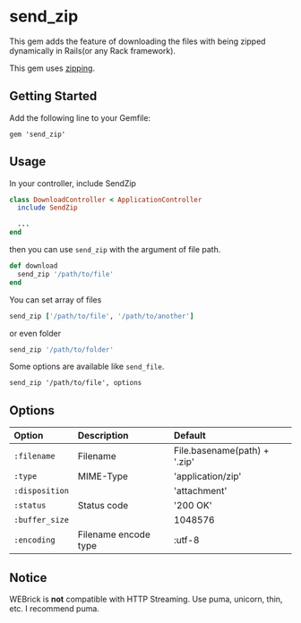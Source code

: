 send_zip
========

This gem adds the feature of downloading the files with being zipped dynamically in Rails(or any Rack framework).

This gem uses [zipping](https://github.com/nekojarashi/zipping).

Getting Started
--
Add the following line to your Gemfile:

    gem 'send_zip'

Usage
--
In your controller, include SendZip
```ruby
class DownloadController < ApplicationController
  include SendZip

  ...
end
```

then you can use `send_zip` with the argument of file path. 
```ruby
def download
  send_zip '/path/to/file'
end
```

You can set array of files
```ruby
send_zip ['/path/to/file', '/path/to/another']
```
or even folder
```ruby
send_zip '/path/to/folder'
```

Some options are available like `send_file`.

`send_zip '/path/to/file', options`

Options
--
| Option         | Description                     | Default                    |
|:---------------|:--------------------------------|:---------------------------|
| `:filename`    |Filename                         |File.basename(path) + '.zip'|
| `:type`        |MIME-Type                        |'application/zip'|
| `:disposition` |                                 |'attachment'     |
| `:status`      |Status code                      |'200 OK'|
| `:buffer_size` |                                 |1048576|
| `:encoding`    |Filename encode type             |:utf-8|

Notice
--
WEBrick is __not__ compatible with HTTP Streaming. Use puma, unicorn, thin, etc.
I recommend puma.



